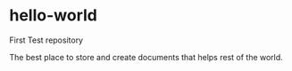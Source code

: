 # hello-world
First Test repository

The best place to store and create documents that helps rest of the world.
